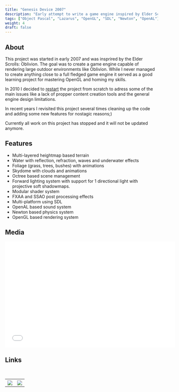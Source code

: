 ```yaml
---
title: "Genesis Device 2007"
description: "Early attempt to write a game engine inspired by Elder Scrolls: Oblivion."
tags: ["Object Pascal", "Lazarus", "OpenGL", "SDL", "Newton", "OpenAL"]
weight: 4
draft: false
---
```


## About

This project was started in early 2007 and was insprired by the Elder Scrolls: Oblivion. The goal was to create a game engine capable of rendering large outdoor environments like Oblivion. While I never managed to create anything close to a full fledged game engine it served as a good learning project for mastering OpenGL and homing my skills.

In 2010 I decided to [restart](https://www.luukvanvenrooij.nl/project/genesisdevice2010/) the project from scratch to adress some of the main issues like a lack of propper content creation tools and the general engine design limitations.

In recent years I revisited this project several times cleaning up the code and adding some new features for nostagic reasons;)

Currently all work on this project has stopped and it will not be updated anymore.

## Features

* Multi-layered heightmap based terrain
* Water with reflection, refraction, waves and underwater effects
* Foliage (grass, trees, bushes) with animations
* Skydome with clouds and animations
* Octree based scene management
* Forward lighting system with support for 1 directional light with projective soft shadowmaps.
* Modular shader system
* FXAA and SSAO post processing effects
* Multi-platform using SDL
* OpenAL based sound system
* Newton based physics system
* OpenGL based rendering system

## Media

<div class="iframeWrapper">
    <iframe width="560" height="349" src="//www.youtube.com/embed/3lrvRvn8EEE?rel=0&amp;hd=1" frameborder="0" allowfullscreen=""></iframe>
</div>

## Links
<br>
<table style="width:100%">
  <tr>
    <th style="text-align: center">
        <a title="Github" target="_blank" href="https://github.com/seriva/GenesisDevice-2007">
            <img src="https://www.luukvanvenrooij.nl/images/github_icon.png"  style="max-width:75px" />
        </a>
    </th>
    <th style="text-align: center">
        <a title="Download" target="_blank" href="https://github.com/seriva/GenesisDevice-2007/archive/master.zip">
            <img src="https://www.luukvanvenrooij.nl/images/download_icon.png" style="max-width:75px" />
        </a>
    </th>
  </tr>
</table>
